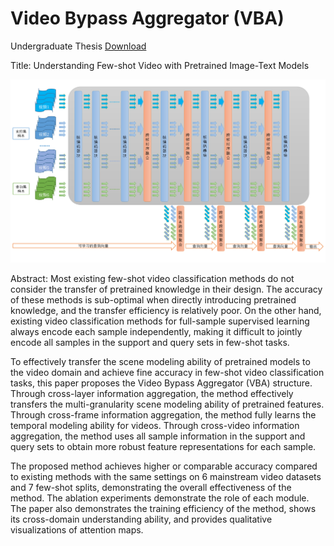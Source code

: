# Video Bypass Aggregator (VBA)

Undergraduate Thesis
[Download](./Understanding_Few-shot_Video_with_Pretrained_Image-Text_Models.pdf)


Title: Understanding Few-shot Video with Pretrained Image-Text Models

![VBA](resources/overall_intro.png)

Abstract: 
Most existing few-shot video classification methods do not consider the transfer of pretrained knowledge in their design. The accuracy of these methods is sub-optimal when directly introducing pretrained knowledge, and the transfer efficiency is relatively poor. On the other hand, existing video classification methods for full-sample supervised learning always encode each sample independently, making it difficult to jointly encode all samples in the support and query sets in few-shot tasks.

To effectively transfer the scene modeling ability of pretrained models to the video domain and achieve fine accuracy in few-shot video classification tasks, this paper proposes the Video Bypass Aggregator (VBA) structure. Through cross-layer information aggregation, the method effectively transfers the multi-granularity scene modeling ability of pretrained features. Through cross-frame information aggregation, the method fully learns the temporal modeling ability for videos. Through cross-video information aggregation, the method uses all sample information in the support and query sets to obtain more robust feature representations for each sample.

The proposed method achieves higher or comparable accuracy compared to existing methods with the same settings on 6 mainstream video datasets and 7 few-shot splits, demonstrating the overall effectiveness of the method. The ablation experiments demonstrate the role of each module. The paper also demonstrates the training efficiency of the method, shows its cross-domain understanding ability, and provides qualitative visualizations of attention maps.

